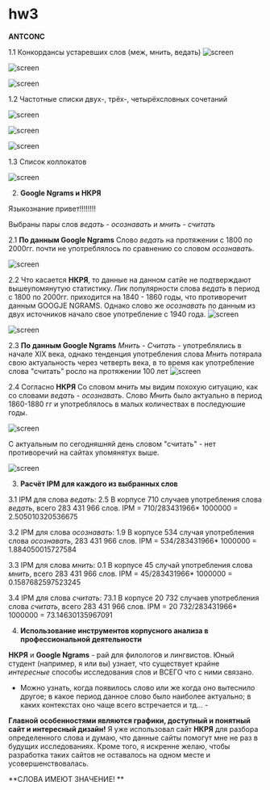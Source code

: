 # hw3

**ANTCONC**

1.1 Конкордансы устаревших слов (меж, мнить, ведать)
![screen](https://github.com/FrSimonFr/hw3/blob/master/2.jpg)

![screen](https://github.com/FrSimonFr/hw3/blob/master/3.jpg)

![screen](https://github.com/FrSimonFr/hw3/blob/master/44.jpg)

1.2 Частотные списки двух-, трёх-, четырёхсловных сочетаний

![screen](https://github.com/FrSimonFr/hw3/blob/master/5.jpg)

![screen](https://github.com/FrSimonFr/hw3/blob/master/6.jpg)

![screen](https://github.com/FrSimonFr/hw3/blob/master/7.jpg)

1.3 Список коллокатов

![screen](https://github.com/FrSimonFr/hw3/blob/master/8.jpg)



2. **Google Ngrams и НКРЯ**

Языкознание привет!!!!!!!!

Выбраны пары слов *ведать* - *осознавать* и *мнить* - *считать* 

2.1 **По данным Google Ngrams**
Слово *ведать* на протяжении с 1800 по 2000гг. почти не употреблялось по сравнению со словом *осознавать*.

![screen](https://github.com/FrSimonFr/hw3/blob/master/GOOG.jpg)

 
2.2 Что касается **НКРЯ**, то данные на данном сатйе не подтверждают вышеупомянутую статистику. 
_Пик_ популярности слова *ведать* в период с 1800 по 2000гг. приходится на 1840 - 1860 годы, что противоречит данным GOOGJE NGRAMS. Однако слово же *осознавать* по данным из двух источников начало свое употребление с 1940 года. 
![screen](https://github.com/FrSimonFr/hw3/blob/master/NKRA.jpg)

![screen](https://github.com/FrSimonFr/hw3/blob/master/NKRA2.jpg)

2.3 **По данным Google Ngrams**
*Мнить* - *Считать* - употреблялись в начале XIX века, однако тенденция употребления слова *Мнить* потярала свою актуальность через четверть века, в то время как употребление слова "считать" росло на протяжении 100 лет
![screen](https://github.com/FrSimonFr/hw3/blob/master/GOOG2.jpg)


2.4 Согласно **НКРЯ**
Со словом *мнить* мы видим похохую ситуацию, как со словами *ведать* - *осознавать*. Слово *Мнить* было актуально в период 1860-1880 гг и употреблялось в малых количествах в последуюшие годы.

![screen](https://github.com/FrSimonFr/hw3/blob/master/NKRA3.jpg)

С актуальным по сегодняшняй день словом "считать" - нет противоречий на сайтах упомянятух выше.

![screen](https://github.com/FrSimonFr/hw3/blob/master/NKRA4.jpg)

3. **Расчёт IPM для каждого из выбранных слов**

3.1 IPM для слова *ведать*: 2.5
В корпусе 710 случаев употребления слова *ведать*, всего 283 431 966 слов.
IPM = 710/283431966* 1000000 = 2.505010320536675

3.2 IPM для слова *осознавать*: 1.9
В корпусе 534 случая употребления слова *осознавать*, 283 431 966 слов.
IPM = 534/283431966* 1000000 = 1.884050015727584

3.3 IPM для слова *мнить*: 0.1
В корпусе 45 случай употребления слова *мнить*, всего 283 431 966 слов.
IPM = 45/283431966* 1000000 = 0.1587682597523245

3.4 IPM для слова *считать*: 73.1
В корпусе 20 732 случаев употребления слова *считать*, всего 283 431 966 слов.
IPM = 20 732/283431966* 1000000 = 73.14630135967091

4. **Использование инструментов корпусного анализа в профессиональной деятельности** 

**НКРЯ** и **Google Ngrams** - рай для филологов и лингвистов. 
Юный студент (например, я или вы) узнает, что существует крайне *интересные* способы исследования слов и ВСЕГО что с ними связано.
- Можно узнать, когда появилось слово или же когда оно вытеснило другое; в какое период данное слово было наиболее актуально; в каких контекстах оно чаще всего встречается и тд… -

**Главной особенностями являются графики, доступный и понятный сайт и интересный дизайн!**
Я уже использовал сайт **НКРЯ** для разбора определенного слова и думаю, что данные сайты помогут мне не раз в будущих исследованиях. Кроме того, я искренне желаю, чтобы разработка таких сайтов не оставалось на одном месте и усовершенствовалась.  

**СЛОВА ИМЕЮТ ЗНАЧЕНИЕ! **

